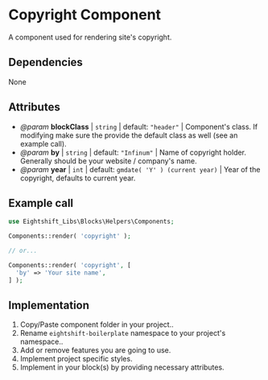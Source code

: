 # Copyright Component

A component used for rendering site's copyright.

## Dependencies

None

## Attributes

* _@param_ **blockClass** | `string` | default: `"header"` | Component's class. If modifying make sure the provide the default class as well (see an example call).
* _@param_ **by** | `string` | default: `"Infinum"` | Name of copyright holder. Generally should be your website / company's name.
* _@param_ **year** | `int` | default: `gmdate( 'Y' ) (current year)` | Year of the copyright, defaults to current year.

## Example call

```php
use Eightshift_Libs\Blocks\Helpers\Components;

Components::render( 'copyright' );

// or... 

Components::render( 'copyright', [
  'by' => 'Your site name',
] );
```

## Implementation

1. Copy/Paste component folder in your project..
2. Rename `eightshift-boilerplate` namespace to your project's namespace..
3. Add or remove features you are going to use.
4. Implement project specific styles.
5. Implement in your block(s) by providing necessary attributes.
